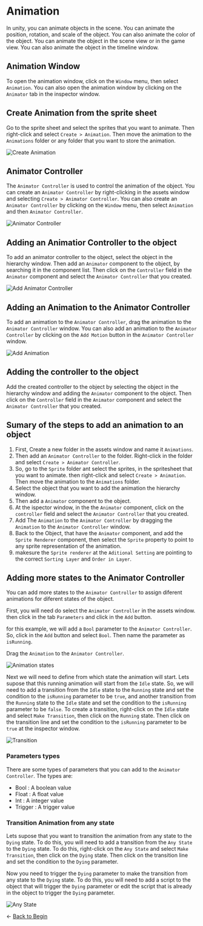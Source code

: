 # Animation

In unity, you can animate objects in the scene. You can animate the position, rotation, and scale of the object. You can also animate the color of the object. You can animate the object in the scene view or in the game view. You can also animate the object in the timeline window.

## Animation Window

To open the animation window, click on the `Window` menu, then select `Animation`. You can also open the animation window by clicking on the `Animator` tab in the inspector window.


## Create Animation from the sprite sheet

Go to the sprite sheet and select the sprites that you want to animate. Then right-click and select `Create > Animation`. Then move the animation to the `Animations` folder or any folder that you want to store the animation. 

![Create Animation](./assets/create_animation.png)

## Animator Controller

The `Animator Controller` is used to control the animation of the object. You can create an `Animator Controller` by right-clicking in the assets window and selecting `Create > Animator Controller`. You can also create an `Animator Controller` by clicking on the `Window` menu, then select `Animation` and then `Animator Controller`.

![Animator Controller](./assets/animator_controller.png)

## Adding an Animatior Controller to the object

To add an animator controller to the object, select the object in the hierarchy window. Then add an `Animator` component to the object, by searching it in the component list. Then click on the `Controller` field in the `Animator` component and select the `Animator Controller` that you created.

![Add Animator Controller](./assets/animator_component.png)

## Adding an Animation to the Animator Controller

To add an animation to the `Animator Controller`, drag the animation to the `Animator Controller` window. You can also add an animation to the `Animator Controller` by clicking on the `Add Motion` button in the `Animator Controller` window.


![Add Animation](./assets/add_animation_to_controller.png)


## Adding the controller to the object

Add the created controller to the object by selecting the object in the hierarchy window and adding the `Animator` component to the object. Then click on the `Controller` field in the `Animator` component and select the `Animator Controller` that you created.

## Sumary of the steps to add an animation to an object

 1. First, Create a new folder in the assets window and name it `Animations`.
 2. Then add an `Animator Controller` to the folder. Right-click in the folder and select `Create > Animator Controller`.
 3. So, go to the `Sprite` folder ant select the sprites, in the spritesheet that you want to animate. then right-click and select `Create > Animation`. Then move the animation to the `Animations` folder.
 4. Select the object that you want to add the animation the hierarchy window. 
 5. Then add a `Animator` component to the object.
 6. At the ispector window, in the the `Animator` component, click on the `controller` field and select the `Animator Controller` that you created.
 7. Add The `Animation` to the `Animator Controller` by dragging the `Animation` to the `Animator Controller` window.
 8. Back to the Object, that have the `Animator` component, and add the  `Sprite Renderer` component, then select the `Sprite` property to point to any sprite representation of the animation.
 9. makesure the `Sprite renderer` at the `Aditional Setting` are pointing to the correct `Sorting Layer` and `Order in Layer`.
   

## Adding more states to the Animator Controller


You can add more states to the `Animator Controller` to assign diferent animations for diferent states of the object.

First, you will need do select the `Animator Controller` in the assets window. then click in the tab `Parameters` and click in the `Add` button.

for this example, we will add a `Bool` parameter to the `Animator Controller`. So, click in the `Add` button and select `Bool`. Then name the parameter as `isRunning`.

Drag the `Animation` to the `Animator Controller`.

![Animation states](./assets/animation_states.png)

Next we will need to define from which state the animation will start. Lets supose that this running animation will start from the `Idle` state. So, we will need to add a transition from the `Idle` state to the `Running` state and set the condition to the `isRunning` parameter to be `true`, and another transition from the `Running` state to the `Idle` state and set the condition to the `isRunning` parameter to be `false`.
To create a transition, right-click on the `Idle` state and select `Make Transition`, then click on the `Running` state. Then click on the transition line and set the condition to the `isRunning` parameter to be `true` at the inspector window.

![Transition](./assets/transitions.png)

### Parameters types

There are some types of parameters that you can add to the `Animator Controller`. The types are:

- Bool : A boolean value
- Float : A float value
- Int : A integer value
- Trigger : A trigger value


### Transition Animation from any state

Lets supose that you want to transition the animation from any state to the `Dying` state. To do this, you will need to add a transition from the `Any State` to the `Dying` state. To do this, right-click on the `Any State` and select `Make Transition`, then click on the `Dying` state. Then click on the transition line and set the condition to the `Dying` parameter.

Now you need to trigger the `Dying` parameter to make the transition from any state to the `Dying` state. To do this, you will need to add a script to the object that will trigger the `Dying` parameter or edit the script that is already in the object to trigger the `Dying` parameter.

![Any State](./assets/anystate_transition.png)

&larr; [Back to Begin](./readme.md)
